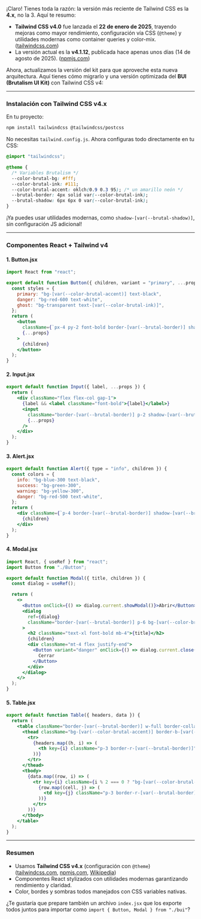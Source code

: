 ¡Claro! Tienes toda la razón: la versión más reciente de Tailwind CSS es la **4.x**, no la 3. Aquí te resumo:

* **Tailwind CSS v4.0** fue lanzada el **22 de enero de 2025**, trayendo mejoras como mayor rendimiento, configuración vía CSS (`@theme`) y utilidades modernas como container queries y color-mix. ([tailwindcss.com][1])
* La versión actual es la **v4.1.12**, publicada hace apenas unos días (14 de agosto de 2025). ([npmjs.com][2])

Ahora, actualizamos la versión del kit para que aproveche esta nueva arquitectura. Aquí tienes cómo migrarlo y una versión optimizada del **BUI (Brutalism UI Kit)** con Tailwind CSS v4:

---

### Instalación con Tailwind CSS v4.x

En tu proyecto:

```bash
npm install tailwindcss @tailwindcss/postcss
```

No necesitas `tailwind.config.js`. Ahora configuras todo directamente en tu CSS:

```css
@import "tailwindcss";

@theme {
  /* Variables Brutalism */
  --color-brutal-bg: #fff;
  --color-brutal-ink: #111;
  --color-brutal-accent: oklch(0.9 0.3 95); /* un amarillo neón */
  --brutal-border: 4px solid var(--color-brutal-ink);
  --brutal-shadow: 6px 6px 0 var(--color-brutal-ink);
}
```

¡Ya puedes usar utilidades modernas, como `shadow-[var(--brutal-shadow)]`, sin configuración JS adicional!

---

### Componentes React + Tailwind v4

#### 1. **Button.jsx**

```jsx
import React from "react";

export default function Button({ children, variant = "primary", ...props }) {
  const styles = {
    primary: "bg-[var(--color-brutal-accent)] text-black",
    danger: "bg-red-600 text-white",
    ghost: "bg-transparent text-[var(--color-brutal-ink)]",
  };
  return (
    <button
      className={`px-4 py-2 font-bold border-[var(--brutal-border)] shadow-[var(--brutal-shadow)] active:translate-x-[2px] active:translate-y-[2px] ${styles[variant]}`}
      {...props}
    >
      {children}
    </button>
  );
}
```

#### 2. **Input.jsx**

```jsx
export default function Input({ label, ...props }) {
  return (
    <div className="flex flex-col gap-1">
      {label && <label className="font-bold">{label}</label>}
      <input
        className="border-[var(--brutal-border)] p-2 shadow-[var(--brutal-shadow)] focus:outline-none focus:ring-2 focus:ring-[var(--color-brutal-accent)]"
        {...props}
      />
    </div>
  );
}
```

#### 3. **Alert.jsx**

```jsx
export default function Alert({ type = "info", children }) {
  const colors = {
    info: "bg-blue-300 text-black",
    success: "bg-green-300",
    warning: "bg-yellow-300",
    danger: "bg-red-500 text-white",
  };
  return (
    <div className={`p-4 border-[var(--brutal-border)] shadow-[var(--brutal-shadow)] font-bold ${colors[type]}`}>
      {children}
    </div>
  );
}
```

#### 4. **Modal.jsx**

```jsx
import React, { useRef } from "react";
import Button from "./Button";

export default function Modal({ title, children }) {
  const dialog = useRef();

  return (
    <>
      <Button onClick={() => dialog.current.showModal()}>Abrir</Button>
      <dialog
        ref={dialog}
        className="border-[var(--brutal-border)] p-6 bg-[var(--color-brutal-bg)] shadow-[8px_8px_0_var(--color-brutal-ink)] w-96 max-w-[90vw]"
      >
        <h2 className="text-xl font-bold mb-4">{title}</h2>
        {children}
        <div className="mt-4 flex justify-end">
          <Button variant="danger" onClick={() => dialog.current.close()}>
            Cerrar
          </Button>
        </div>
      </dialog>
    </>
  );
}
```

#### 5. **Table.jsx**

```jsx
export default function Table({ headers, data }) {
  return (
    <table className="border-[var(--brutal-border)] w-full border-collapse shadow-[var(--brutal-shadow)]">
      <thead className="bg-[var(--color-brutal-accent)] border-b-[var(--brutal-border)]">
        <tr>
          {headers.map((h, i) => (
            <th key={i} className="p-3 border-r-[var(--brutal-border)]">{h}</th>
          ))}
        </tr>
      </thead>
      <tbody>
        {data.map((row, i) => (
          <tr key={i} className={i % 2 === 0 ? "bg-[var(--color-brutal-bg)]" : "bg-gray-100"}>
            {row.map((cell, j) => (
              <td key={j} className="p-3 border-r-[var(--brutal-border)]">{cell}</td>
            ))}
          </tr>
        ))}
      </tbody>
    </table>
  );
}
```

---

### Resumen

* Usamos **Tailwind CSS v4.x** (configuración con `@theme`) ([tailwindcss.com][1], [npmjs.com][2], [Wikipedia][3])
* Componentes React stylizados con utilidades modernas garantizando rendimiento y claridad.
* Color, bordes y sombras todos manejados con CSS variables nativas.

¿Te gustaría que prepare también un archivo `index.jsx` que los exporte todos juntos para importar como `import { Button, Modal } from "./bui"`?

[1]: https://tailwindcss.com/blog/tailwindcss-v4?utm_source=chatgpt.com "Tailwind CSS v4.0"
[2]: https://www.npmjs.com/package/tailwindcss?utm_source=chatgpt.com "tailwindcss"
[3]: https://es.wikipedia.org/wiki/Tailwind_CSS?utm_source=chatgpt.com "Tailwind CSS"
